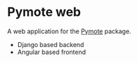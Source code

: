 # Pymote web

A web application for the [Pymote](https://github.com/darbula/pymote) 
package.
- Django based backend
- Angular based frontend
